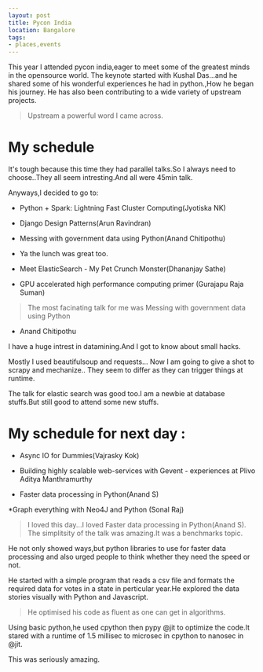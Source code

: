 ```yaml
---
layout: post
title: Pycon India
location: Bangalore
tags:
- places,events
---
```



This year I attended pycon india,eager to meet some of the greatest minds in the opensource world.
The keynote started with Kushal Das...and he shared some of his wonderful experiences he had in python.,How he began his journey.
	He has also been contributing to a wide variety of upstream projects.

>Upstream a powerful word I came across.

My schedule
===========

It's tough because this time they had parallel talks.So I always need to choose..They all seem intresting.And all were 45min talk.

Anyways,I decided to go to:
* Python + Spark: Lightning Fast Cluster Computing(Jyotiska NK)

* Django Design Patterns(Arun Ravindran)

* Messing with government data using Python(Anand Chitipothu)

* Ya the lunch was great too.

* Meet ElasticSearch - My Pet Crunch Monster(Dhananjay Sathe)

* GPU accelerated high performance computing primer
(Gurajapu Raja Suman)

>The most facinating talk for me was Messing with government data using Python
- Anand Chitipothu

I have a huge intrest in datamining.And I got to know about small hacks.

Mostly I used beautifulsoup and requests...
Now I am going to give a shot to scrapy and mechanize..
They seem to differ as they can trigger things at runtime.

The talk for elastic search was good too.I am a newbie at database stuffs.But still good to attend some new stuffs.


My schedule for next day :
===========================


* Async IO for Dummies(Vajrasky Kok)

* Building highly scalable web-services with Gevent - experiences at Plivo
Aditya Manthramurthy

* Faster data processing in Python(Anand S)


*Graph everything with Neo4J and Python
(Sonal Raj)

>I loved this day...I loved Faster data processing in Python(Anand S).
The simplitsity of the talk was amazing.It was a benchmarks topic.

He not only showed ways,but python libraries to use for faster data processing  and also urged people to think whether they need the speed or not.

He started with a simple program that reads a csv file and formats the required data for votes in a state in perticular year.He explored the data stories visually with Python and Javascript.

>He optimised his code as fluent as one can get in algorithms.

Using basic python,he used cpython then pypy @jit to optimize the code.It stared with a runtime of 1.5 millisec to microsec in cpython to nanosec in @jit.

This was seriously amazing.
